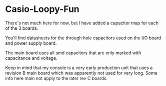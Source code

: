 # Casio-Loopy-Fun

There's not much here for now, but I have added a capacitor map for each of the 3 boards.

You'll find datasheets for the through hole capacitors used on the I/O board and power supply board.

The main board uses all smd capacitors that are only marked with capacitance and voltage.

Keep in mind that my console is a very early production unit that uses a revision B main board
which was apparently not used for very long. Some info here main not apply to the later rev C boards.
